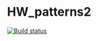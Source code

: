 # HW_patterns2
[![Build status](https://ci.appveyor.com/api/projects/status/646537n5xyh1i80q/branch/main?svg=true)](https://ci.appveyor.com/project/007Nick91/hw-patterns2/branch/main)
